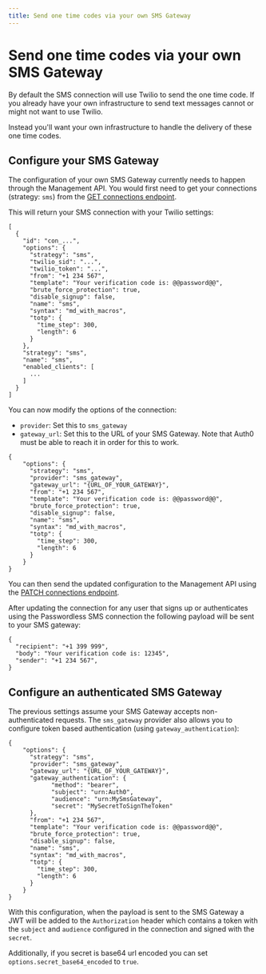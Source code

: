 ```yaml
---
title: Send one time codes via your own SMS Gateway
---
```


# Send one time codes via your own SMS Gateway

By default the SMS connection will use Twilio to send the one time code. If you already have your own infrastructure to send text messages cannot or might not want to use Twilio.

Instead you'll want your own infrastructure to handle the delivery of these one time codes.

## Configure your SMS Gateway

The configuration of your own SMS Gateway currently needs to happen through the Management API. You would first need to get your connections (strategy: `sms`) from the [GET connections endpoint](https://auth0.com/docs/api/v2#!/Connections/get_connections).

This will return your SMS connection with your Twilio settings:

```
[
  {
    "id": "con_...",
    "options": {
      "strategy": "sms",
      "twilio_sid": "...",
      "twilio_token": "...",
      "from": "+1 234 567",
      "template": "Your verification code is: @@password@@",
      "brute_force_protection": true,
      "disable_signup": false,
      "name": "sms",
      "syntax": "md_with_macros",
      "totp": {
        "time_step": 300,
        "length": 6
      }
    },
    "strategy": "sms",
    "name": "sms",
    "enabled_clients": [
      ...
    ]
  }
]
```

You can now modify the options of the connection:

 - `provider`: Set this to `sms_gateway`
 - `gateway_url`: Set this to the URL of your SMS Gateway. Note that Auth0 must be able to reach it in order for this to work.

```
{
    "options": {
      "strategy": "sms",
      "provider": "sms_gateway",
      "gateway_url": "{URL_OF_YOUR_GATEWAY}",
      "from": "+1 234 567",
      "template": "Your verification code is: @@password@@",
      "brute_force_protection": true,
      "disable_signup": false,
      "name": "sms",
      "syntax": "md_with_macros",
      "totp": {
        "time_step": 300,
        "length": 6
      }
    }
}
```

You can then send the updated configuration to the Management API using the [PATCH connections endpoint](https://auth0.com/docs/api/v2#!/Connections/patch_connections_by_id).

After updating the connection for any user that signs up or authenticates using the Passwordless SMS connection the following payload will be sent to your SMS gateway:

```
{
  "recipient": "+1 399 999",
  "body": "Your verification code is: 12345",
  "sender": "+1 234 567",
}
```

## Configure an authenticated SMS Gateway

The previous settings assume your SMS Gateway accepts non-authenticated requests. The `sms_gateway` provider also allows you to configure token based authentication (using `gateway_authentication`):

```
{
    "options": {
      "strategy": "sms",
      "provider": "sms_gateway",
      "gateway_url": "{URL_OF_YOUR_GATEWAY}",
      "gateway_authentication": {
            "method": "bearer",
            "subject": "urn:Auth0",
            "audience": "urn:MySmsGateway",
            "secret": "MySecretToSignTheToken"
      },
      "from": "+1 234 567",
      "template": "Your verification code is: @@password@@",
      "brute_force_protection": true,
      "disable_signup": false,
      "name": "sms",
      "syntax": "md_with_macros",
      "totp": {
        "time_step": 300,
        "length": 6
      }
    }
}
```

With this configuration, when the payload is sent to the SMS Gateway a JWT will be added to the `Authorization` header which contains a token with the `subject` and `audience` configured in the connection and signed with the `secret`. 

Additionally, if you secret is base64 url encoded you can set `options.secret_base64_encoded` to `true`.
